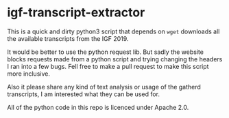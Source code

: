 # igf-transcript-extractor
This is a quick and dirty python3 script that depends on ``wget`` downloads all the available transcripts from the IGF 2019. 

It would be better to use the python request lib. But sadly the website blocks requests made from a python script and trying changing the headers I ran into a few bugs. Fell free to make a pull request to make this script more inclusive.

Also it please share any kind of text analysis or usage of the gatherd transcripts, I am interested what they can be used for.

All of the python code in this repo is licenced under Apache 2.0.
